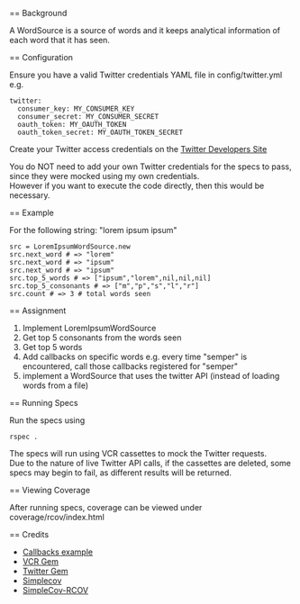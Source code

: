 == Background

A WordSource is a source of words and it keeps analytical information of each word that it has seen.

== Configuration

Ensure you have a valid Twitter credentials YAML file in config/twitter.yml e.g.
```
twitter:
  consumer_key: MY_CONSUMER_KEY
  consumer_secret: MY_CONSUMER_SECRET
  oauth_token: MY_OAUTH_TOKEN
  oauth_token_secret: MY_OAUTH_TOKEN_SECRET
```

Create your Twitter access credentials on the [Twitter Developers Site](https://dev.twitter.com/apps/new)

You do NOT need to add your own Twitter credentials for the specs to pass, since they were mocked using my own credentials.   
However if you want to execute the code directly, then this would be necessary.
     
== Example

For the following string: "lorem ipsum ipsum"

```
src = LoremIpsumWordSource.new
src.next_word # => "lorem"
src.next_word # => "ipsum"
src.next_word # => "ipsum"
src.top_5_words # => ["ipsum","lorem",nil,nil,nil]
src.top_5_consonants # => ["m","p","s","l","r"]
src.count # => 3 # total words seen
```

== Assignment

1. Implement LoremIpsumWordSource
2. Get top 5 consonants from the words seen
3. Get top 5 words
4. Add callbacks on specific words e.g. every time "semper" is encountered, call those callbacks registered for "semper"
5. implement a WordSource that uses the twitter API (instead of loading words from a file)

== Running Specs

Run the specs using 
```
rspec .
```

The specs will run using VCR cassettes to mock the Twitter requests.  
Due to the nature of live Twitter API calls, if the cassettes are deleted, some specs may begin to fail, as different results will be returned.

== Viewing Coverage

After running specs, coverage can be viewed under coverage/rcov/index.html

== Credits

* [Callbacks example](http://coderrr.wordpress.com/2008/11/22/super-simple-callbacks-in-ruby/)
* [VCR Gem](https://rubygems.org/gems/vcr)
* [Twitter Gem](https://github.com/sferik/twitter)
* [Simplecov](https://github.com/colszowka/simplecov)
* [SimpleCov-RCOV](https://github.com/fguillen/simplecov-rcov)
